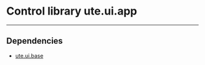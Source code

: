 # Control library ute.ui.app

***
## Dependencies
* [ute.ui.base](ZEBASE_CTRL/src/ute/ui/base/README.md)
